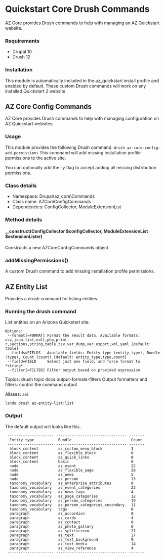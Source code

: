 # Quickstart Core Drush Commands
AZ Core provides Drush commands to help with managing an AZ Quickstart website.

### Requirements

- Drupal 10
- Drush 12

### Installation

This module is automatically included in the az_quickstart install profile and enabled by default. These custom Drush commands will work on any installed Quickstart 2 website.

## AZ Core Config Commands

AZ Core provides Drush commands to help with managing configuration on AZ Quickstart websites.

### Usage
This module provides the following Drush command:
`drush az-core-config-add-permissions`
This command will add missing installation profile permissions to the active site.

You can optionally add the -y flag to accept adding all missing distribution permissions.

### Class details
- Namespace: Drupal\az_core\Commands
- Class name: AZCoreConfigCommands
- Dependencies: ConfigCollector, ModuleExtensionList

### Method details
#### __construct(ConfigCollector $configCollector, ModuleExtensionList $extensionLister)
Constructs a new AZCoreConfigCommands object.

### addMissingPermissions()
A custom Drush command to add missing installation profile permissions.

## AZ Entity List

Provides a drush command for listing entities.

### Running the drush command

List entities on an Arizona Quickstart site.

```
Options:
 --format[=FORMAT] Format the result data. Available formats: csv,json,list,null,php,print-r,sections,string,table,tsv,var_dump,var_export,xml,yaml [default: table]
 --fields=FIELDS   Available fields: Entity type (entity_type), Bundle (type), Count (count) [default: entity_type,type,count]
 --field=FIELD     Select just one field, and force format to *string*.
 --filter[=FILTER] Filter output based on provided expression
```

Topics:
drush topic docs:output-formats-filters Output formatters and filters: control the command output

Aliases: `ael`

```
lando drush az-entity-list:list
```

### Output

The default output will looks like this.

```
 --------------------- -------------------------------- -------
  Entity_type           Bundle                           Count
 --------------------- -------------------------------- -------
  block_content         az_custom_menu_block             3
  block_content         az_flexible_block                0
  block_content         az_quick_links                   0
  block_content         basic                            0
  node                  az_event                         22
  node                  az_flexible_page                 20
  node                  az_news                          5
  node                  az_person                        13
  taxonomy_vocabulary   az_enterprise_attributes         0
  taxonomy_vocabulary   az_event_categories              23
  taxonomy_vocabulary   az_news_tags                     4
  taxonomy_vocabulary   az_page_categories               12
  taxonomy_vocabulary   az_person_categories             19
  taxonomy_vocabulary   az_person_categories_secondary   11
  taxonomy_vocabulary   tags                             0
  paragraph             az_accordion                     0
  paragraph             az_cards                         4
  paragraph             az_contact                       0
  paragraph             az_photo_gallery                 0
  paragraph             az_splitscreen                   21
  paragraph             az_text                          17
  paragraph             az_text_background               9
  paragraph             az_text_media                    14
  paragraph             az_view_reference                4
 --------------------- -------------------------------- -------
```
